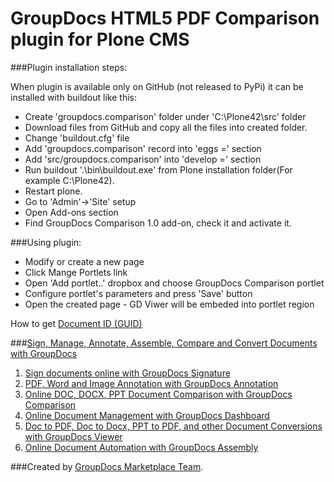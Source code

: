 GroupDocs HTML5 PDF Comparison plugin for Plone CMS
=============================



###Plugin installation steps:

When plugin is available only on GitHub (not released to PyPi) it can be installed with buildout like this:

* Create 'groupdocs.comparison' folder under 'C:\Plone42\src\' folder
* Download files from GitHub and copy all the files into created folder.
* Change 'buildout.cfg' file
* Add 'groupdocs.comparison' record into 'eggs =' section
* Add 'src/groupdocs.comparison' into 'develop =' section
* Run buildout '.\bin\buildout.exe' from Plone installation folder(For example C:\Plone42).
* Restart plone.
* Go to 'Admin'->'Site' setup
* Open Add-ons section
* Find GroupDocs Comparison 1.0 add-on, check it and activate it.

###Using plugin:
* Modify or create a new page
* Click Mange Portlets link
* Open 'Add portlet..' dropbox and choose GroupDocs Comparison portlet
* Configure portlet's parameters and press 'Save' button
* Open the created page - GD Viwer will be embeded into portlet region

How to get [Document ID (GUID)](http://groupdocs.com/docs/pages/viewpage.action?pageId=1409575)

###[Sign, Manage, Annotate, Assemble, Compare and Convert Documents with GroupDocs](http://groupdocs.com)
1. [Sign documents online with GroupDocs Signature](http://groupdocs.com/apps/signature)
2. [PDF, Word and Image Annotation with GroupDocs Annotation](http://groupdocs.com/apps/annotation)
3. [Online DOC, DOCX, PPT Document Comparison with GroupDocs Comparison](http://groupdocs.com/apps/comparison)
4. [Online Document Management with GroupDocs Dashboard](http://groupdocs.com/apps/dashboard)
5. [Doc to PDF, Doc to Docx, PPT to PDF, and other Document Conversions with GroupDocs Viewer](http://groupdocs.com/apps/viewer)
6. [Online Document Automation with GroupDocs Assembly](http://groupdocs.com/apps/assembly)

###Created by [GroupDocs Marketplace Team]( http://groupdocs.com/marketplace/ ).